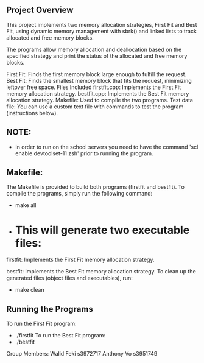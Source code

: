 ## Project Overview
This project implements two memory allocation strategies, First Fit and Best Fit, using dynamic memory management with sbrk() and linked lists to track allocated and free memory blocks.

The programs allow memory allocation and deallocation based on the specified strategy and print the status of the allocated and free memory blocks.

First Fit: Finds the first memory block large enough to fulfill the request.
Best Fit: Finds the smallest memory block that fits the request, minimizing leftover free space.
Files Included
firstfit.cpp: Implements the First Fit memory allocation strategy.
bestfit.cpp: Implements the Best Fit memory allocation strategy.
Makefile: Used to compile the two programs.
Test data file: You can use a custom text file with commands to test the program (instructions below).

## NOTE:
- In order to run on the school servers you need to have the command 'scl enable devtoolset-11 zsh' prior to running the program.

## Makefile:
The Makefile is provided to build both programs (firstfit and bestfit). To compile the programs, simply run the following command:

  - make all
  - # This will generate two executable files:

  firstfit: Implements the First Fit memory allocation strategy.
  
  bestfit: Implements the Best Fit memory allocation strategy.
To clean up the generated files (object files and executables), run:
  -   make clean

## Running the Programs
To run the First Fit program:
 - ./firstfit <datafile>
To run the Best Fit program:
 -   ./bestfit <datafile>

Group Members: 
Walid Feki s3972717
Anthony Vo s3951749
